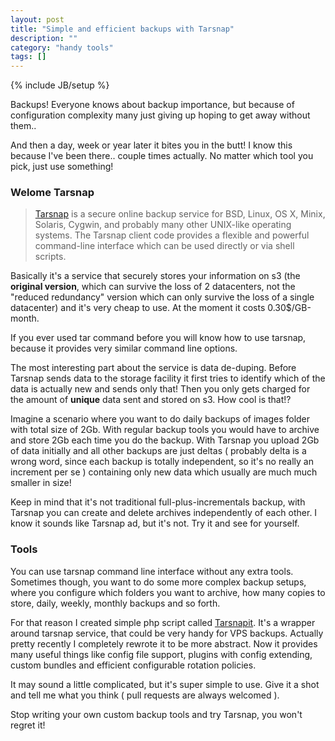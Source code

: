 ```yaml
---
layout: post
title: "Simple and efficient backups with Tarsnap"
description: ""
category: "handy tools"
tags: []
---
```

{% include JB/setup %}

Backups! Everyone knows about backup importance, but because of configuration complexity many just giving up hoping to get away without them..

And then a day, week or year later it bites you in the butt! I know this because I've been there.. couple times actually. No matter which tool you pick, just use something!

### Welome Tarsnap

>  [Tarsnap](http://www.tarsnap.com) is a secure online backup service for BSD, Linux, OS X, Minix, Solaris, Cygwin, and probably many other UNIX-like operating systems. The Tarsnap client code provides a flexible and powerful command-line interface which can be used directly or via shell scripts. 

Basically it's a service that securely stores your information on s3 (the **original version**, which can survive the loss of 2 datacenters, not the "reduced redundancy" version which can only survive the loss of a single datacenter) and it's very cheap to use. At the moment it costs 0.30$/GB-month.

If you ever used tar command before you will know how to use tarsnap, because it provides very similar command line options.

The most interesting part about the service is data de-duping. Before Tarsnap sends data to the storage facility it first tries to identify which of the data is actually new and sends only that! Then you only gets charged for the amount of **unique** data sent and stored on s3. How cool is that!?

Imagine a scenario where you want to do daily backups of images folder with total size of 2Gb. With regular backup tools you would have to archive and store 2Gb each time you do the backup. With Tarsnap you upload 2Gb of data initially and all other backups are just deltas ( probably delta is a wrong word, since each backup is totally independent, so it's no really an increment per se ) containing only new data which usually are much much smaller in size! 

Keep in mind that it's not traditional full-plus-incrementals backup, with Tarsnap you can create and delete archives independently of each other. I know it sounds like Tarsnap ad, but it's not. Try it and see for yourself.

### Tools

You can use tarsnap command line interface without any extra tools. Sometimes though, you want to do some more complex backup setups, where you configure which folders you want to archive, how many copies to store, daily, weekly, monthly backups and so forth. 

For that reason I created simple php script called [Tarsnapit](https://github.com/gansbrest/Tarsnapit). It's a wrapper around tarsnap service, that could be very handy for VPS backups. Actually pretty recently I completely rewrote it to be more abstract. Now it provides many useful things like config file support, plugins with config extending, custom bundles and efficient configurable rotation policies.

It may sound a little complicated, but it's super simple to use. Give it a shot and tell me what you think ( pull requests are always welcomed ).

Stop writing your own custom backup tools and try Tarsnap, you won't regret it!
